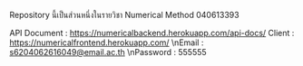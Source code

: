 Repository นี้เป็นส่วนหนึ่งในรายวิชา Numerical Method 040613393

API Document : https://numericalbackend.herokuapp.com/api-docs/
Client : https://numericalfrontend.herokuapp.com/
  \nEmail : s6204062616049@email.ac.th
  \nPassword : 555555
  
